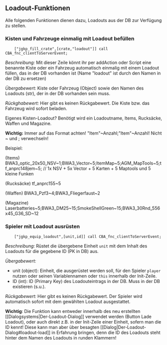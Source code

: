 ## Loadout-Funktionen
Alle folgenden Funktionen dienen dazu, Loadouts aus der DB zur Verfügung zu stellen.

### Kisten und Fahrzeuge einmalig mit Loadout befüllen

```SQF
    ["jgkp_fill_crate",[crate,"loadout"]] call CBA_fnc_clientToServerEvent;
```
*Beschreibung:* Mit dieser Zeile könnt ihr per addAction oder Script eine benannte Kiste oder ein Fahrzeug automatisch einmalig mit einem Loadout füllen, das in der DB vorhanden ist (Name "loadout" ist durch den Namen in der DB zu ersetzen)

*Übergabewert:* Kiste oder Fahrzeug (Object) sowie den Namen des Loadouts (str), der in der DB vorhanden sein muss.

*Rückghabewert:* Hier gibt es keinen Rückgabewert. Die Kiste bzw. das Fahrzeug wird sofort beladen.

Eigenes Kisten-Loadout? Benötigt wird ein Loadoutname, Items, Rucksäcke, Waffen und Magazine.

**Wichtig:** Immer auf das Format achten! "Item"~Anzahl;"Item"~Anzahl! Nicht ~ und ; verwechseln!

Beispiel:

(Items) BWA3_optic_20x50_NSV~1;BWA3_Vector~5;ItemMap~5;AGM_MapTools~5;tf_anprc148jem~5; // 1x NSV + 5x Vector + 5 Karten + 5 Maptools und 5 kleine Funken

(Rucksäcke) tf_anprc155~5

(Waffen) BWA3_Pzf3~4;BWA3_Fliegerfaust~2

(Magazine) Laserbatteries~5;BWA3_DM25~15;SmokeShellGreen~15;BWA3_30Rnd_556x45_G36_SD~12

### Spieler mit Loadout ausrüsten
```SQF
    ["jgkp_equip_loadout",[unit,id]] call CBA_fnc_clientToServerEvent;
```
*Beschreibung:* Rüstet die übergebene Einheit `unit` mit dem Inhalt des Loadouts für die gegebene ID (PK in DB) aus. 

*Übergabewert:*
* unit (object): Einheit, die ausgerüstet werden soll, für den Spieler `player` nutzen oder seinen Variablennamen oder `this` innerhalb der Init-Zeile. 
* ID (int): ID (Primary Key) des Loadouteintrags in der DB. Muss in der DB existieren (s.u.).

*Rückgabewert:* Hier gibt es keinen Rückgabewert. Der Spieler wird automatisch sofort mit dem gewählten Loadout ausgestattet.

**Wichtig**: Die Funktion kann entweder innerhalb des neu erstellten [[Dialogsystems|Der-Loadout-Dialog]] verwendet werden (Button Lade Loadout), oder auch direkt z.B. in der Init-Zeile einer Einheit, sofern man die ID kennt! Diese kann man aber über besagten [[Dialog|Der-Loadout-Dialog#loadout-load]] in Erfahrung bringen, denn die ID des Loadouts steht hinter dem Namen des Loadouts in runden Klammern!


